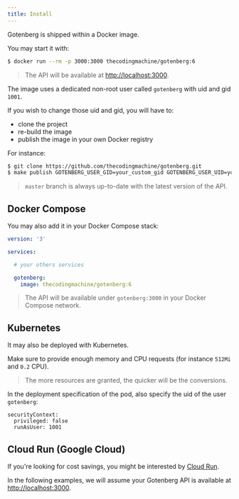 ```yaml
---
title: Install
---
```


Gotenberg is shipped within a Docker image.

You may start it with:

```bash
$ docker run --rm -p 3000:3000 thecodingmachine/gotenberg:6
```

> The API will be available at [http://localhost:3000](http://localhost:3000).

The image uses a dedicated non-root user called `gotenberg` with uid and gid `1001`.

If you wish to change those uid and gid, you will have to:

* clone the project
* re-build the image
* publish the image in your own Docker registry

For instance:

```bash
$ git clone https://github.com/thecodingmachine/gotenberg.git
$ make publish GOTENBERG_USER_GID=your_custom_gid GOTENBERG_USER_UID=your_custom_uid DOCKER_REGISTRY=your_registry DOCKER_USER=registry_user DOCKER_PASSWORD=registry_password VERSION=6.1.0 
```

> `master` branch is always up-to-date with the latest version of the API.

## Docker Compose

You may also add it in your Docker Compose stack:

```yaml
version: '3'

services:

  # your others services

  gotenberg:
    image: thecodingmachine/gotenberg:6
```

> The API will be available under `gotenberg:3000` in your Docker Compose network.

## Kubernetes

It may also be deployed with Kubernetes.

Make sure to provide enough memory and CPU requests (for instance `512Mi` and `0.2` CPU).

> The more resources are granted, the quicker will be the conversions.

In the deployment specification of the pod, also specify the uid of the user `gotenberg`:

```
securityContext:
  privileged: false
  runAsUser: 1001
```

## Cloud Run (Google Cloud)

If you're looking for cost savings, you might be interested by [Cloud Run](https://cloud.google.com/run).

In the following examples, we will assume your
Gotenberg API is available at [http://localhost:3000](http://localhost:3000).
